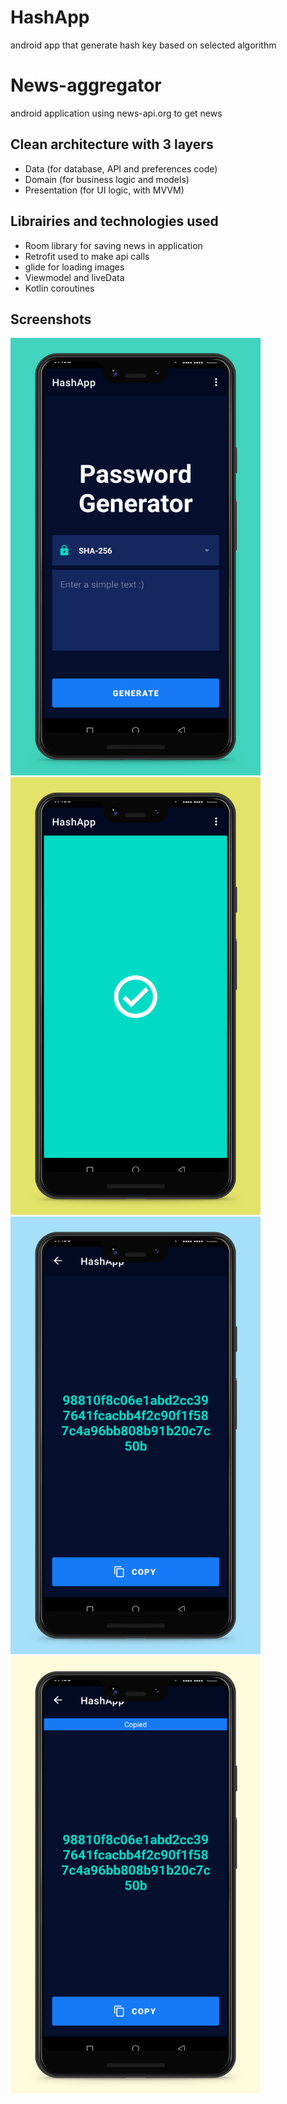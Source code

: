 # HashApp
android app that generate hash key based on selected algorithm

# News-aggregator
android application using news-api.org to get news

## Clean architecture with 3 layers
- Data (for database, API and preferences code)
- Domain (for business logic and models)
- Presentation (for UI logic, with MVVM)

## Librairies and technologies used
- Room library for saving news in application
- Retrofit used to make api calls
- glide for loading images
- Viewmodel and liveData
- Kotlin coroutines


## Screenshots
 <img size src="https://github.com/franck30/HashApp/blob/master/Phone%20Screenshot%201.jpg" alt="ArchiTecture logo" width="400" height="700"/> <img size src="https://github.com/franck30/HashApp/blob/master/Phone%20Screenshot%203.jpg" alt="ArchiTecture logo" width="400" height="700"/>
 <img size src="https://github.com/franck30/HashApp/blob/master/Phone%20Screenshot%204.jpg" alt="ArchiTecture logo" width="400" height="700"/><img size src="https://github.com/franck30/HashApp/blob/master/Phone%20Screenshot%205.jpg" alt="ArchiTecture logo" width="400" height="700"/>
